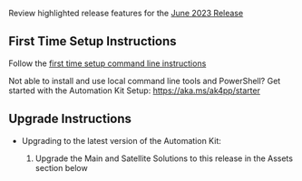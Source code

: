 Review highlighted release features for the [June 2023 Release](https://microsoft.github.io/powercat-automation-kit/releases/june-2023/)

## First Time Setup Instructions

Follow the [first time setup command line instructions](https://microsoft.github.io/powercat-automation-kit/get-started/install)

Not able to install and use local command line tools and PowerShell? Get started with the Automation Kit Setup: https://aka.ms/ak4pp/starter

## Upgrade Instructions

- Upgrading to the latest version of the Automation Kit:
  
  1. Upgrade the Main and Satellite Solutions to this release in the Assets section below
